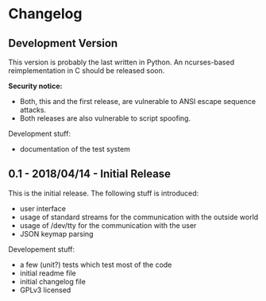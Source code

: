 # Changelog

## Development Version

This version is probably the last written in Python. An ncurses-based
reimplementation in C should be released soon.

**Security notice:**

* Both, this and the first release, are vulnerable to ANSI escape sequence
  attacks.
* Both releases are also vulnerable to script spoofing.

Development stuff:

* documentation of the test system

## 0.1 - 2018/04/14 - Initial Release

This is the initial release. The following stuff is introduced:

* user interface
* usage of standard streams for the communication with the outside world
* usage of /dev/tty for the communication with the user
* JSON keymap parsing

Developement stuff:

* a few (unit?) tests which test most of the code
* initial readme file
* initial changelog file
* GPLv3 licensed
